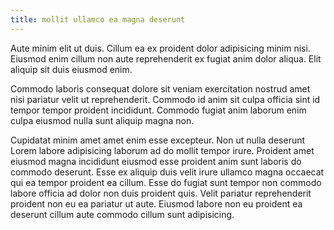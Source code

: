 ```yaml
---
title: mollit ullamco ea magna deserunt
---
```


Aute minim elit ut duis. Cillum ea ex proident dolor adipisicing minim nisi. Eiusmod enim cillum non aute reprehenderit ex fugiat anim dolor aliqua. Elit aliquip sit duis eiusmod enim.

Commodo laboris consequat dolore sit veniam exercitation nostrud amet nisi pariatur velit ut reprehenderit. Commodo id anim sit culpa officia sint id tempor tempor proident incididunt. Commodo fugiat anim laborum enim culpa eiusmod nulla sunt aliquip magna non.

Cupidatat minim amet amet enim esse excepteur. Non ut nulla deserunt Lorem labore adipisicing laborum ad do mollit tempor irure. Proident amet eiusmod magna incididunt eiusmod esse proident anim sunt laboris do commodo deserunt. Esse ex aliquip duis velit irure ullamco magna occaecat qui ea tempor proident ea cillum. Esse do fugiat sunt tempor non commodo labore officia ad dolor non duis proident quis. Velit pariatur reprehenderit proident non eu ea pariatur ut aute. Eiusmod labore non eu proident ea deserunt cillum aute commodo cillum sunt adipisicing.